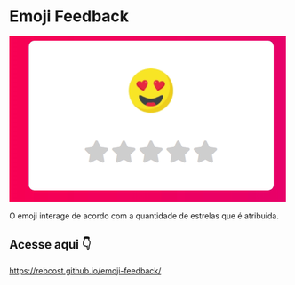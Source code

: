 # Emoji Feedback
![image](https://github.com/rebcost/emoji-feedback/blob/main/emoji-feedback.gif)

O emoji interage de acordo com a quantidade de estrelas que é atribuida.



## Acesse aqui 👇️

https://rebcost.github.io/emoji-feedback/
